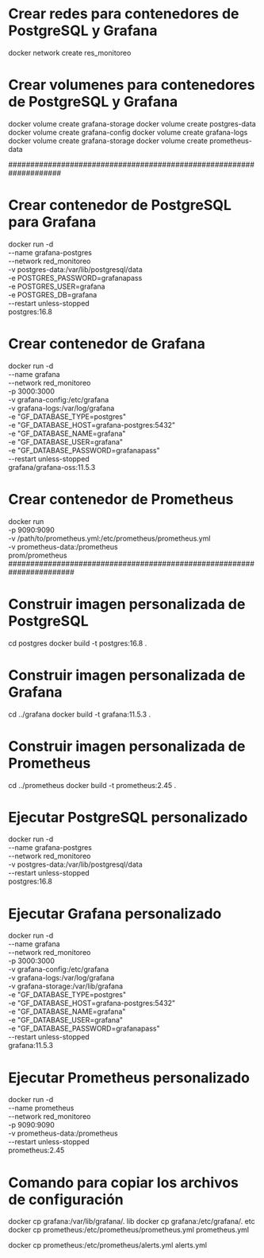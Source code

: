  
# Crear redes  para contenedores de PostgreSQL y Grafana
docker network create res_monitoreo
# Crear volumenes para contenedores de PostgreSQL y Grafana
docker volume create grafana-storage 
docker volume create postgres-data
docker volume create grafana-config 
docker volume create grafana-logs 
docker volume create grafana-storage
docker volume create prometheus-data

 ####################################################################
# Crear contenedor de PostgreSQL para Grafana
docker run -d \
  --name grafana-postgres \
  --network red_monitoreo \
  -v postgres-data:/var/lib/postgresql/data \
  -e POSTGRES_PASSWORD=grafanapass \
  -e POSTGRES_USER=grafana \
  -e POSTGRES_DB=grafana \
  --restart unless-stopped \
  postgres:16.8



# Crear contenedor de Grafana 
docker run -d \
 --name grafana \
 --network red_monitoreo \
 -p 3000:3000 \
 -v grafana-config:/etc/grafana \
 -v grafana-logs:/var/log/grafana \
 -e "GF_DATABASE_TYPE=postgres" \
 -e "GF_DATABASE_HOST=grafana-postgres:5432" \
 -e "GF_DATABASE_NAME=grafana" \
 -e "GF_DATABASE_USER=grafana" \
 -e "GF_DATABASE_PASSWORD=grafanapass" \
 --restart unless-stopped \
 grafana/grafana-oss:11.5.3


# Crear contenedor de Prometheus
docker run \
    -p 9090:9090 \
    -v /path/to/prometheus.yml:/etc/prometheus/prometheus.yml \
    -v prometheus-data:/prometheus \
    prom/prometheus
#######################################################################





# Construir imagen personalizada de PostgreSQL
cd postgres
docker build -t postgres:16.8 .

# Construir imagen personalizada de Grafana
cd ../grafana
docker build -t grafana:11.5.3 .

# Construir imagen personalizada de Prometheus
cd ../prometheus
docker build -t prometheus:2.45 .

# Ejecutar PostgreSQL personalizado
docker run -d \
  --name grafana-postgres \
  --network red_monitoreo \
  -v postgres-data:/var/lib/postgresql/data \
  --restart unless-stopped \
  postgres:16.8

# Ejecutar Grafana personalizado
docker run -d \
  --name grafana \
  --network red_monitoreo \
  -p 3000:3000 \
  -v grafana-config:/etc/grafana \
  -v grafana-logs:/var/log/grafana \
  -v grafana-storage:/var/lib/grafana \
  -e "GF_DATABASE_TYPE=postgres" \
  -e "GF_DATABASE_HOST=grafana-postgres:5432" \
  -e "GF_DATABASE_NAME=grafana" \
  -e "GF_DATABASE_USER=grafana" \
  -e "GF_DATABASE_PASSWORD=grafanapass" \
  --restart unless-stopped \
  grafana:11.5.3

# Ejecutar Prometheus personalizado
docker run -d \
  --name prometheus \
  --network red_monitoreo \
  -p 9090:9090 \
  -v prometheus-data:/prometheus \
  --restart unless-stopped \
  prometheus:2.45
  



# Comando para copiar los archivos de configuración
docker cp grafana:/var/lib/grafana/. lib
docker cp grafana:/etc/grafana/. etc
docker cp prometheus:/etc/prometheus/prometheus.yml prometheus.yml

docker cp prometheus:/etc/prometheus/alerts.yml alerts.yml
